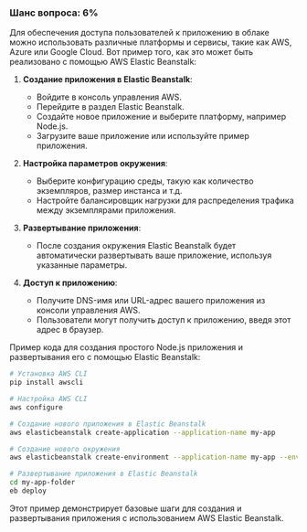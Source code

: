 ### Шанс вопроса: 6%

Для обеспечения доступа пользователей к приложению в облаке можно использовать различные платформы и сервисы, такие как AWS, Azure или Google Cloud. Вот пример того, как это может быть реализовано с помощью AWS Elastic Beanstalk:

1. **Создание приложения в Elastic Beanstalk**:
   - Войдите в консоль управления AWS.
   - Перейдите в раздел Elastic Beanstalk.
   - Создайте новое приложение и выберите платформу, например Node.js.
   - Загрузите ваше приложение или используйте пример приложения.

2. **Настройка параметров окружения**:
   - Выберите конфигурацию среды, такую как количество экземпляров, размер инстанса и т.д.
   - Настройте балансировщик нагрузки для распределения трафика между экземплярами приложения.

3. **Развертывание приложения**:
   - После создания окружения Elastic Beanstalk будет автоматически развертывать ваше приложение, используя указанные параметры.

4. **Доступ к приложению**:
   - Получите DNS-имя или URL-адрес вашего приложения из консоли управления AWS.
   - Пользователи могут получить доступ к приложению, введя этот адрес в браузер.

Пример кода для создания простого Node.js приложения и развертывания его с помощью Elastic Beanstalk:

```bash
# Установка AWS CLI
pip install awscli

# Настройка AWS CLI
aws configure

# Создание нового приложения в Elastic Beanstalk
aws elasticbeanstalk create-application --application-name my-app

# Создание нового окружения
aws elasticbeanstalk create-environment --application-name my-app --environment-name MyEnv --solution-stack-name "Node.js 14 LTS"

# Развертывание приложения в Elastic Beanstalk
cd my-app-folder
eb deploy
```

Этот пример демонстрирует базовые шаги для создания и развертывания приложения с использованием AWS Elastic Beanstalk.